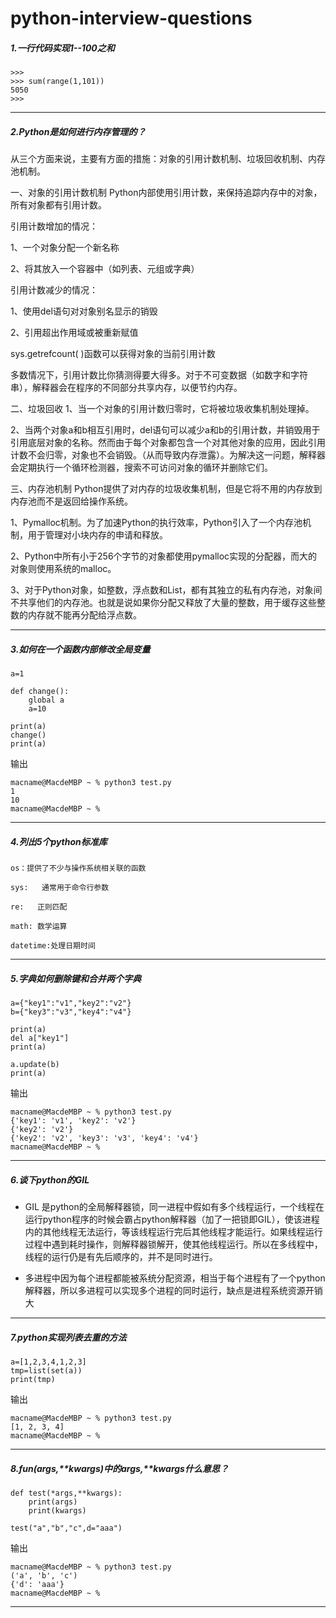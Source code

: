 # python-interview-questions
##### 1.一行代码实现1--100之和
```
>>> 
>>> sum(range(1,101))
5050
>>> 
```
---
##### 2.Python是如何进行内存管理的？
从三个方面来说，主要有方面的措施：对象的引用计数机制、垃圾回收机制、内存池机制。

一、对象的引用计数机制
Python内部使用引用计数，来保持追踪内存中的对象，所有对象都有引用计数。

引用计数增加的情况：

1、一个对象分配一个新名称

2、将其放入一个容器中（如列表、元组或字典）

引用计数减少的情况：

1、使用del语句对对象别名显示的销毁

2、引用超出作用域或被重新赋值

sys.getrefcount( )函数可以获得对象的当前引用计数

多数情况下，引用计数比你猜测得要大得多。对于不可变数据（如数字和字符串），解释器会在程序的不同部分共享内存，以便节约内存。

二、垃圾回收
1、当一个对象的引用计数归零时，它将被垃圾收集机制处理掉。

2、当两个对象a和b相互引用时，del语句可以减少a和b的引用计数，并销毁用于引用底层对象的名称。然而由于每个对象都包含一个对其他对象的应用，因此引用计数不会归零，对象也不会销毁。（从而导致内存泄露）。为解决这一问题，解释器会定期执行一个循环检测器，搜索不可访问对象的循环并删除它们。

三、内存池机制
Python提供了对内存的垃圾收集机制，但是它将不用的内存放到内存池而不是返回给操作系统。

1、Pymalloc机制。为了加速Python的执行效率，Python引入了一个内存池机制，用于管理对小块内存的申请和释放。

2、Python中所有小于256个字节的对象都使用pymalloc实现的分配器，而大的对象则使用系统的malloc。

3、对于Python对象，如整数，浮点数和List，都有其独立的私有内存池，对象间不共享他们的内存池。也就是说如果你分配又释放了大量的整数，用于缓存这些整数的内存就不能再分配给浮点数。

---
##### 3.如何在一个函数内部修改全局变量
```
a=1

def change():
    global a
    a=10

print(a)
change()
print(a)
```
输出
```
macname@MacdeMBP ~ % python3 test.py
1
10
macname@MacdeMBP ~ % 
```
---
##### 4.列出5个python标准库
```
os：提供了不少与操作系统相关联的函数

sys:   通常用于命令行参数

re:   正则匹配

math: 数学运算

datetime:处理日期时间
```
---
##### 5.字典如何删除键和合并两个字典
```
a={"key1":"v1","key2":"v2"}
b={"key3":"v3","key4":"v4"}

print(a)
del a["key1"]
print(a)

a.update(b)
print(a)
```
输出
```
macname@MacdeMBP ~ % python3 test.py
{'key1': 'v1', 'key2': 'v2'}
{'key2': 'v2'}
{'key2': 'v2', 'key3': 'v3', 'key4': 'v4'}
macname@MacdeMBP ~ % 
```
---
##### 6.谈下python的GIL

- GIL 是python的全局解释器锁，同一进程中假如有多个线程运行，一个线程在运行python程序的时候会霸占python解释器（加了一把锁即GIL），使该进程内的其他线程无法运行，等该线程运行完后其他线程才能运行。如果线程运行过程中遇到耗时操作，则解释器锁解开，使其他线程运行。所以在多线程中，线程的运行仍是有先后顺序的，并不是同时进行。

- 多进程中因为每个进程都能被系统分配资源，相当于每个进程有了一个python解释器，所以多进程可以实现多个进程的同时运行，缺点是进程系统资源开销大

---
##### 7.python实现列表去重的方法
```
a=[1,2,3,4,1,2,3]
tmp=list(set(a))
print(tmp)
```
输出
```
macname@MacdeMBP ~ % python3 test.py
[1, 2, 3, 4]
macname@MacdeMBP ~ % 
```
---
##### 8.fun(*args,**kwargs)中的*args,**kwargs什么意思？
```
def test(*args,**kwargs):
    print(args)
    print(kwargs)

test("a","b","c",d="aaa")
```
输出
```
macname@MacdeMBP ~ % python3 test.py
('a', 'b', 'c')
{'d': 'aaa'}
macname@MacdeMBP ~ % 
```
---


